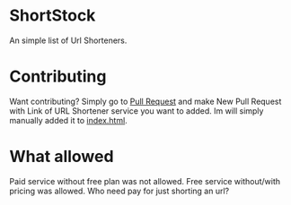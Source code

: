 # ShortStock
An simple list of Url Shorteners.

# Contributing
Want contributing? Simply go to [Pull Request](https://github.com/LIGMATV/ShortStock/pulls) and make New Pull Request with Link of URL Shortener service you want to added. Im will simply manually added it to [index.html](https://github.com/LIGMATV/ShortStock/blob/main/index.html).

# What allowed
Paid service without free plan was not allowed.
Free service without/with pricing was allowed.
Who need pay for just shorting an url?
